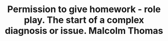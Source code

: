 ---
area: Communication Skills, calgary-cambridge-model
category: 29 - Calgary Cambridge Workshop
title: Permission to give homework - role play. The start of a complex diagnosis or issue. Malcolm Thomas
description: Permission to give homework - role play. The start of a complex diagnosis or issue. Malcolm Thomas
audio: /assets/audio/29 - Calgary Cambridge Workshop - Permission to give homework - role play. The start of a complex diagnosis or issue. Malcolm Thomas - MQ.mp3
article: 
www: 
keywords: Calgary, Cambridge, Model, permission, homework
youtube: 
soundcloud: 
---